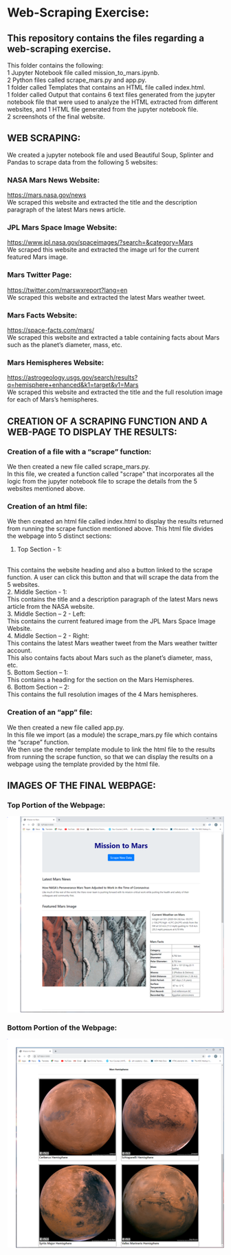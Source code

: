 # Web-Scraping Exercise:

## This repository contains the files regarding a web-scraping exercise.
This folder contains the following:
<br>
1 Jupyter Notebook file called mission_to_mars.ipynb.
<br>
2 Python files called scrape_mars.py and app.py.
<br>
1 folder called Templates that contains an HTML file called index.html.
<br>
1 folder called Output that contains 6 text files generated from the jupyter notebook file that were used to analyze the HTML extracted from different websites, and 1 HTML file generated from the jupyter notebook file. 
<br>
2 screenshots of the final website.


## WEB SCRAPING:
We created a jupyter notebook file and used Beautiful Soup, Splinter and Pandas to scrape data from the following 5 websites:

### NASA Mars News Website: 
https://mars.nasa.gov/news 
<br>
We scraped this website and extracted the title and the description paragraph of the latest Mars news article.

### JPL Mars Space Image Website: 
https://www.jpl.nasa.gov/spaceimages/?search=&category=Mars 
<br>
We scraped this website and extracted the image url for the current featured Mars image.

### Mars Twitter Page: 
https://twitter.com/marswxreport?lang=en 
<br>
We scraped this website and extracted the latest Mars weather tweet. 

### Mars Facts Website: 
https://space-facts.com/mars/
<br>
We scraped this website and extracted a table containing facts about Mars such as the planet’s diameter, mass, etc.

### Mars Hemispheres Website: 
https://astrogeology.usgs.gov/search/results?q=hemisphere+enhanced&k1=target&v1=Mars 
<br>
We scraped this website and extracted the title and the full resolution image for each of Mars’s hemispheres. 



## CREATION OF A SCRAPING FUNCTION AND A WEB-PAGE TO DISPLAY THE RESULTS:

### Creation of a file with a “scrape” function:
We then created a new file called scrape_mars.py.
<br>
In this file, we created a function called "scrape" that incorporates all the logic from the jupyter notebook file to scrape the details from the 5 websites mentioned above.

### Creation of an html file:
We then created an html file called index.html to display the results returned from running the scrape function mentioned above. This html file divides the webpage into 5 distinct sections:
<br>
1. Top Section - 1:
<br>
This contains the website heading and also a button linked to the scrape function. A user can click this button and that will scrape the data from the 5 websites.
<br>
2.	Middle Section - 1:
<br>
This contains the title and a description paragraph of the latest Mars news article from the NASA website.
<br>
3.	Middle Section – 2 - Left:
<br>
This contains the current featured image from the JPL Mars Space Image Website. 
<br>
4.	Middle Section – 2 - Right:
<br>
This contains the latest Mars weather tweet from the Mars weather twitter account.
<br>
This also contains facts about Mars such as the planet’s diameter, mass, etc.
<br>
5.	Bottom Section – 1:
<br>
This contains a heading for the section on the Mars Hemispheres.
<br>
6.	Bottom Section – 2:
<br>
This contains the full resolution images of the 4 Mars hemispheres.

### Creation of an “app” file:
We then created a new file called app.py.
<br>
In this file we import (as a module) the scrape_mars.py file which contains the “scrape” function.
<br>
We then use the render template module to link the html file to the results from running the scrape function, so that we can display the results on a webpage using the template provided by the html file.


## IMAGES OF THE FINAL WEBPAGE:

### Top Portion of the Webpage:
![](images/Website_Screenshot_01.PNG)

### Bottom Portion of the Webpage:
![](images/Website_Screenshot_02.PNG)
